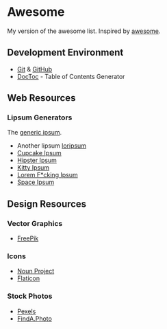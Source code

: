 # Awesome
My version of the awesome list. Inspired by [awesome](https://github.com/sindresorhus/awesome).

## Development Environment

* [Git](https://git-scm.com) & [GitHub](github.com)
 * [DocToc](https://github.com/thlorenz/doctoc-web) - Table of Contents Generator

## Web Resources

### Lipsum Generators

The [generic ipsum](http://www.lipsum.com/).

* Another lipsum [loripsum](http://loripsum.net/)
* [Cupcake Ipsum](http://www.cupcakeipsum.com/)
* [Hipster Ipsum](http://hipsum.co/)
* [Kitty Ipsum](http://www.catipsum.com/)
* [Lorem F*cking Ipsum](http://loremfuckingipsum.com/)
* [Space Ipsum](http://spaceipsum.com/)

## Design Resources

### Vector Graphics

* [FreePik](http://www.freepik.com/)

### Icons

* [Noun Project](https://thenounproject.com/)
* [Flaticon](http://www.flaticon.com/)

### Stock Photos

* [Pexels](https://www.pexels.com)
* [FindA.Photo](http://finda.photo/)
